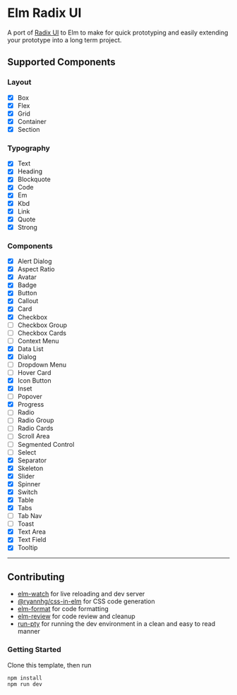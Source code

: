 # Elm Radix UI

A port of [Radix UI](https://www.radix-ui.com/) to Elm to make for quick prototyping and easily extending your prototype into a long term project.

## Supported Components

### Layout

-   [x] Box
-   [x] Flex
-   [x] Grid
-   [x] Container
-   [x] Section

### Typography

-   [x] Text
-   [x] Heading
-   [x] Blockquote
-   [x] Code
-   [x] Em
-   [x] Kbd
-   [x] Link
-   [x] Quote
-   [x] Strong

### Components

-   [x] Alert Dialog
-   [x] Aspect Ratio
-   [x] Avatar
-   [x] Badge
-   [x] Button
-   [x] Callout
-   [x] Card
-   [x] Checkbox
-   [ ] Checkbox Group
-   [ ] Checkbox Cards
-   [ ] Context Menu
-   [x] Data List
-   [x] Dialog
-   [ ] Dropdown Menu
-   [ ] Hover Card
-   [x] Icon Button
-   [x] Inset
-   [ ] Popover
-   [x] Progress
-   [ ] Radio
-   [ ] Radio Group
-   [ ] Radio Cards
-   [ ] Scroll Area
-   [ ] Segmented Control
-   [ ] Select
-   [x] Separator
-   [x] Skeleton
-   [x] Slider
-   [x] Spinner
-   [x] Switch
-   [x] Table
-   [x] Tabs
-   [ ] Tab Nav
-   [ ] Toast
-   [x] Text Area
-   [x] Text Field
-   [x] Tooltip

---

## Contributing



-   [elm-watch](https://lydell.github.io/elm-watch/what-elm-watch-is/) for live reloading and dev server
-   [@ryannhg/css-in-elm](https://www.npmjs.com/package/@ryannhg/css-in-elm) for CSS code generation
-   [elm-format](https://github.com/avh4/elm-format) for code formatting
-   [elm-review](https://www.npmjs.com/package/elm-review) for code review and cleanup
-   [run-pty](https://www.npmjs.com/package/run-pty) for running the dev environment in a clean and easy to read manner

### Getting Started

Clone this template, then run

```sh
npm install
npm run dev
```
